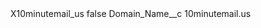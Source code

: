 <?xml version="1.0" encoding="UTF-8"?>
<CustomMetadata xmlns="http://soap.sforce.com/2006/04/metadata" xmlns:xsi="http://www.w3.org/2001/XMLSchema-instance" xmlns:xsd="http://www.w3.org/2001/XMLSchema">
    <label>X10minutemail_us</label>
    <protected>false</protected>
    <values>
        <field>Domain_Name__c</field>
        <value xsi:type="xsd:string">10minutemail.us</value>
    </values>
</CustomMetadata>
